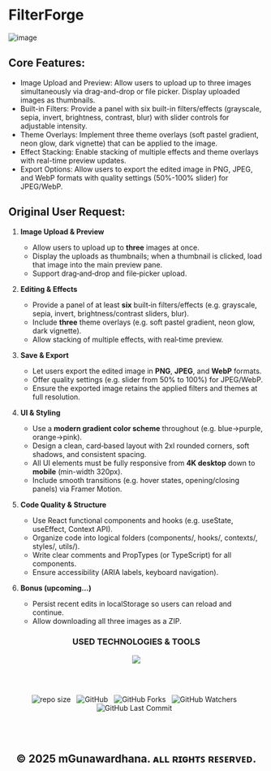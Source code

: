 # FilterForge

![image](https://github.com/user-attachments/assets/459c2a5e-1ceb-4719-badb-316cf648362d)


## Core Features:

- Image Upload and Preview: Allow users to upload up to three images simultaneously via drag-and-drop or file picker. Display uploaded images as thumbnails.
- Built-in Filters: Provide a panel with six built-in filters/effects (grayscale, sepia, invert, brightness, contrast, blur) with slider controls for adjustable intensity.
- Theme Overlays: Implement three theme overlays (soft pastel gradient, neon glow, dark vignette) that can be applied to the image.
- Effect Stacking: Enable stacking of multiple effects and theme overlays with real-time preview updates.
- Export Options: Allow users to export the edited image in PNG, JPEG, and WebP formats with quality settings (50%-100% slider) for JPEG/WebP.

## Original User Request:

1. **Image Upload & Preview**
   - Allow users to upload up to **three** images at once.
   - Display the uploads as thumbnails; when a thumbnail is clicked, load that image into the main preview pane.
   - Support drag‑and‑drop and file‑picker upload.

2. **Editing & Effects**
   - Provide a panel of at least **six** built‑in filters/effects (e.g. grayscale, sepia, invert, brightness/contrast sliders, blur).
   - Include **three** theme overlays (e.g. soft pastel gradient, neon glow, dark vignette).
   - Allow stacking of multiple effects, with real‑time preview.

3. **Save & Export**
   - Let users export the edited image in **PNG**, **JPEG**, and **WebP** formats.
   - Offer quality settings (e.g. slider from 50% to 100%) for JPEG/WebP.
   - Ensure the exported image retains the applied filters and themes at full resolution.

4. **UI & Styling**
   - Use a **modern gradient color scheme** throughout (e.g. blue→purple, orange→pink).
   - Design a clean, card‑based layout with 2xl rounded corners, soft shadows, and consistent spacing.
   - All UI elements must be fully responsive from **4K desktop** down to **mobile** (min-width 320px).
   - Include smooth transitions (e.g. hover states, opening/closing panels) via Framer Motion.

5. **Code Quality & Structure**
   - Use React functional components and hooks (e.g. useState, useEffect, Context API).
   - Organize code into logical folders (components/, hooks/, contexts/, styles/, utils/).
   - Write clear comments and PropTypes (or TypeScript) for all components.
   - Ensure accessibility (ARIA labels, keyboard navigation).

6. **Bonus (upcoming...)**
   - Persist recent edits in localStorage so users can reload and continue.
   - Allow downloading all three images as a ZIP.

<div align="center">
 <h3>USED TECHNOLOGIES & TOOLS</h3>
     <img src="https://skillicons.dev/icons?i=react,ts,tailwind,vscode,github" />
</div>

<br><br>
<div align="center">

![repo size](https://img.shields.io/github/repo-size/mGunawardhana/FilterForge-Image-Editor?style=for-the-badge) &nbsp;
![GitHub](https://img.shields.io/github/license/mGunawardhana/FilterForge-Image-Editor?style=for-the-badge) &nbsp;
![GitHub Forks](https://img.shields.io/github/forks/mGunawardhana/FilterForge-Image-Editor?&labelColor=black&color=f7b731&style=for-the-badge) &nbsp;
![GitHub Watchers](https://img.shields.io/github/watchers/mGunawardhana/FilterForge-Image-Editor?style=for-the-badge) &nbsp;
![GitHub Last Commit](https://img.shields.io/github/last-commit/mGunawardhana/FilterForge-Image-Editor?style=for-the-badge) &nbsp;

</div>
<br><br>

<div align="center">

## © 2025 mGunawardhana. ᴀʟʟ ʀɪɢʜᴛꜱ ʀᴇꜱᴇʀᴠᴇᴅ.

</div>

  
